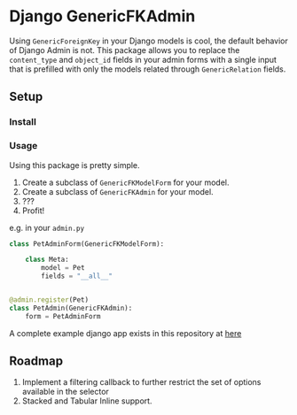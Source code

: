 # Django GenericFKAdmin

Using `GenericForeignKey` in your Django models is cool, the default behavior of
Django Admin is not. This package allows you to replace the `content_type` and
`object_id` fields in your admin forms with a single input that is prefilled
with only the models related through `GenericRelation` fields.

## Setup

### Install

### Usage

Using this package is pretty simple. 

1. Create a subclass of `GenericFKModelForm` for your model.
2. Create a subclass of `GenericFKAdmin` for your model.
3. ???
4. Profit!

e.g. in your `admin.py`
```python
class PetAdminForm(GenericFKModelForm):

    class Meta:
        model = Pet
        fields = "__all__"


@admin.register(Pet)
class PetAdmin(GenericFKAdmin):
    form = PetAdminForm
```



A complete example django app exists in this repository at [here](/example)


## Roadmap
1. Implement a filtering callback to further restrict the set of options available in the selector
2. Stacked and Tabular Inline support.